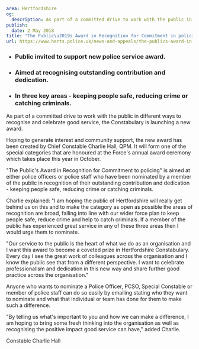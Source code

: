 ```yaml
area: Hertfordshire
og:
  description: As part of a committed drive to work with the public in different ways to recognise and celebrate good service, the Constabulary is launching a new award.
publish:
  date: 2 May 2018
title: "The Public\u2019s Award in Recognition for Commitment in policing"
url: https://www.herts.police.uk/news-and-appeals/the-publics-award-in-recognition-for-commitment-in-policing-all
```

* ### Public invited to support new police service award.

 * ### Aimed at recognising outstanding contribution and dedication.

 * ### In three key areas - keeping people safe, reducing crime or catching criminals.

As part of a committed drive to work with the public in different ways to recognise and celebrate good service, the Constabulary is launching a new award.

Hoping to generate interest and community support, the new award has been created by Chief Constable Charlie Hall, QPM. It will form one of the special categories that are honoured at the Force's annual award ceremony which takes place this year in October.

"The Public's Award in Recognition for Commitment to policing" is aimed at either police officers or police staff who have been nominated by a member of the public in recognition of their outstanding contribution and dedication - keeping people safe, reducing crime or catching criminals.

Charlie explained: "I am hoping the public of Hertfordshire will really get behind us on this and to make the category as open as possible the areas of recognition are broad, falling into line with our wider force plan to keep people safe, reduce crime and help to catch criminals. If a member of the public has experienced great service in any of these three areas then I would urge them to nominate.

"Our service to the public is the heart of what we do as an organisation and I want this award to become a coveted prize in Hertfordshire Constabulary. Every day I see the great work of colleagues across the organisation and I know the public see that from a different perspective. I want to celebrate professionalism and dedication in this new way and share further good practice across the organisation."

Anyone who wants to nominate a Police Officer, PCSO, Special Constable or member of police staff can do so easily by emailing stating who they want to nominate and what that individual or team has done for them to make such a difference.

"By telling us what's important to you and how we can make a difference, I am hoping to bring some fresh thinking into the organisation as well as recognising the positive impact good service can have," added Charlie.

Constable Charlie Hall
